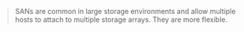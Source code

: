>SANs are common in large storage environments and allow multiple hosts to attach to multiple storage arrays. They are more flexible. 